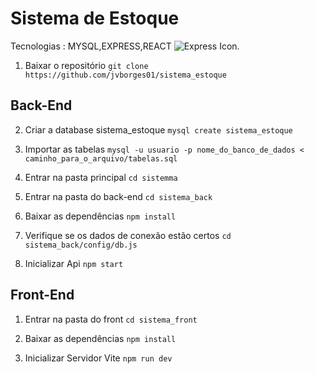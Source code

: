 # Sistema de Estoque

Tecnologias : MYSQL,EXPRESS,REACT
![Express Icon.]([https://icons8.com.br/icon/kg46nzoJrmTR/express-js](https://img.icons8.com/?size=100&id=kg46nzoJrmTR&format=png&color=000000))

1. Baixar o repositório
`git clone https://github.com/jvborges01/sistema_estoque`

## Back-End

2. Criar a database sistema_estoque
`mysql create sistema_estoque`

3. Importar as tabelas
`mysql -u usuario -p nome_do_banco_de_dados < caminho_para_o_arquivo/tabelas.sql`

3. Entrar na pasta principal
`cd sistemma`

4. Entrar na pasta do back-end
`cd sistema_back`

5. Baixar as dependências
`npm install`

6. Verifique se os dados de conexão estão certos
`cd sistema_back/config/db.js`

7. Inicializar Api
`npm start`

## Front-End

1. Entrar na pasta do front
`cd sistema_front`

2. Baixar as dependências
`npm install`

3. Inicializar Servidor Vite
`npm run dev`



